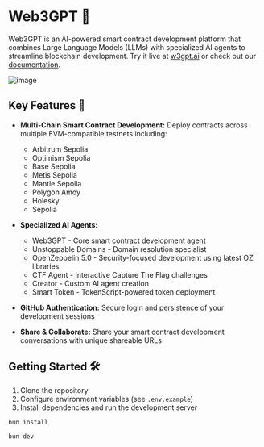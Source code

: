 # Web3GPT 🚀

Web3GPT is an AI-powered smart contract development platform that combines Large Language Models (LLMs) with specialized AI agents to streamline blockchain development. Try it live at [w3gpt.ai](https://w3gpt.ai) or check out our [documentation](https://docs.w3gpt.ai).

![image](https://github.com/Markeljan/Web3GPT/assets/12901349/c84ec7ed-3657-4d19-a739-2285e25c29a1)

## Key Features 🌟

- **Multi-Chain Smart Contract Development:** Deploy contracts across multiple EVM-compatible testnets including:
  - Arbitrum Sepolia
  - Optimism Sepolia  
  - Base Sepolia
  - Metis Sepolia
  - Mantle Sepolia
  - Polygon Amoy
  - Holesky
  - Sepolia

- **Specialized AI Agents:**
  - Web3GPT - Core smart contract development agent
  - Unstoppable Domains - Domain resolution specialist
  - OpenZeppelin 5.0 - Security-focused development using latest OZ libraries
  - CTF Agent - Interactive Capture The Flag challenges
  - Creator - Custom AI agent creation
  - Smart Token - TokenScript-powered token deployment

- **GitHub Authentication:** Secure login and persistence of your development sessions

- **Share & Collaborate:** Share your smart contract development conversations with unique shareable URLs

## Getting Started 🛠️

1. Clone the repository
2. Configure environment variables (see `.env.example`)
3. Install dependencies and run the development server

```bash
bun install
```

```bash
bun dev
```
